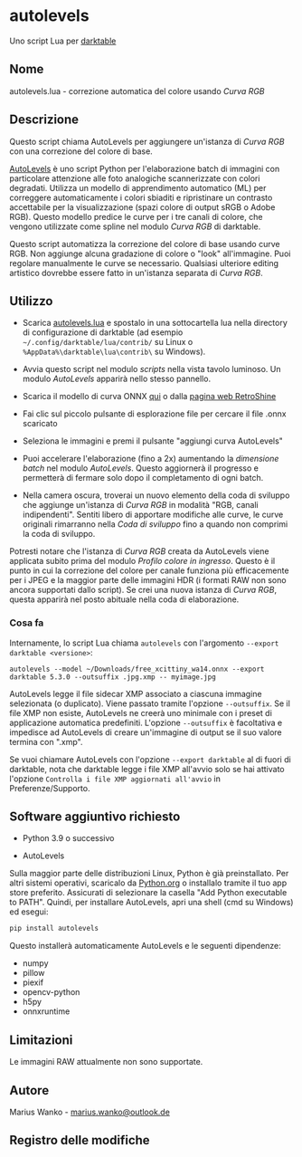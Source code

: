 # autolevels

Uno script Lua per [darktable](https://www.darktable.org)

## Nome

autolevels.lua - correzione automatica del colore usando _Curva RGB_

## Descrizione

Questo script chiama AutoLevels per aggiungere un'istanza di _Curva RGB_ con una correzione del colore di base.

[AutoLevels](https://github.com/yellowdolphin/autolevels) è uno script Python per l'elaborazione batch di immagini con particolare attenzione alle foto analogiche scannerizzate con colori degradati. Utilizza un modello di apprendimento automatico (ML) per correggere automaticamente i colori sbiaditi e ripristinare un contrasto accettabile per la visualizzazione (spazi colore di output sRGB o Adobe RGB). Questo modello predice le curve per i tre canali di colore, che vengono utilizzate come spline nel modulo _Curva RGB_ di darktable.

Questo script automatizza la correzione del colore di base usando curve RGB. Non aggiunge alcuna gradazione di colore o "look" all'immagine. Puoi regolare manualmente le curve se necessario. Qualsiasi ulteriore editing artistico dovrebbe essere fatto in un'istanza separata di _Curva RGB_.

## Utilizzo

* Scarica [autolevels.lua](https://raw.githubusercontent.com/yellowdolphin/darktable-autolevels-module/master/autolevels.lua) e spostalo in una sottocartella lua nella directory di configurazione di darktable (ad esempio `~/.config/darktable/lua/contrib/` su Linux o `%AppData%\darktable\lua\contrib\` su Windows).

* Avvia questo script nel modulo _scripts_ nella vista tavolo luminoso. Un modulo _AutoLevels_ apparirà nello stesso pannello.

* Scarica il modello di curva ONNX [qui](https://github.com/yellowdolphin/darktable-autolevels-module/releases/download/v1.0.0rc/free_xcittiny_wa14.onnx) o dalla [pagina web RetroShine](https://retroshine.eu/download/free_xcittiny_wa14.onnx)

* Fai clic sul piccolo pulsante di esplorazione file per cercare il file .onnx scaricato

* Seleziona le immagini e premi il pulsante "aggiungi curva AutoLevels"

* Puoi accelerare l'elaborazione (fino a 2x) aumentando la *dimensione batch* nel modulo _AutoLevels_. Questo aggiornerà il progresso e permetterà di fermare solo dopo il completamento di ogni batch.

* Nella camera oscura, troverai un nuovo elemento della coda di sviluppo che aggiunge un'istanza di _Curva RGB_ in modalità "RGB, canali indipendenti". Sentiti libero di apportare modifiche alle curve, le curve originali rimarranno nella _Coda di sviluppo_ fino a quando non comprimi la coda di sviluppo.

Potresti notare che l'istanza di _Curva RGB_ creata da AutoLevels viene applicata subito prima del modulo _Profilo colore in ingresso_. Questo è il punto in cui la correzione del colore per canale funziona più efficacemente per i JPEG e la maggior parte delle immagini HDR (i formati RAW non sono ancora supportati dallo script). Se crei una nuova istanza di _Curva RGB_, questa apparirà nel posto abituale nella coda di elaborazione.

### Cosa fa

Internamente, lo script Lua chiama `autolevels` con l'argomento `--export darktable <versione>`:

```
autolevels --model ~/Downloads/free_xcittiny_wa14.onnx --export darktable 5.3.0 --outsuffix .jpg.xmp -- myimage.jpg
```

AutoLevels legge il file sidecar XMP associato a ciascuna immagine selezionata (o duplicato). Viene passato tramite l'opzione `--outsuffix`. Se il file XMP non esiste, AutoLevels ne creerà uno minimale con i preset di applicazione automatica predefiniti. L'opzione `--outsuffix` è facoltativa e impedisce ad AutoLevels di creare un'immagine di output se il suo valore termina con ".xmp".

Se vuoi chiamare AutoLevels con l'opzione `--export darktable` al di fuori di darktable, nota che darktable legge i file XMP all'avvio solo se hai attivato l'opzione `Controlla i file XMP aggiornati all'avvio` in Preferenze/Supporto.

## Software aggiuntivo richiesto

- Python 3.9 o successivo

- AutoLevels

Sulla maggior parte delle distribuzioni Linux, Python è già preinstallato. Per altri sistemi operativi, scaricalo da [Python.org](https://www.python.org/downloads/) o installalo tramite il tuo app store preferito. Assicurati di selezionare la casella "Add Python executable to PATH". Quindi, per installare AutoLevels, apri una shell (cmd su Windows) ed esegui:

```bash
pip install autolevels
```

Questo installerà automaticamente AutoLevels e le seguenti dipendenze:

- numpy
- pillow
- piexif
- opencv-python
- h5py
- onnxruntime

## Limitazioni

Le immagini RAW attualmente non sono supportate.

## Autore

Marius Wanko - marius.wanko@outlook.de

## Registro delle modifiche
